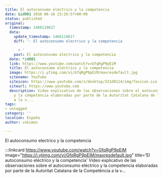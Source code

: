 ```yaml
---
title: El autoconsumo eléctrico y la competencia
date: &id001 2016-06-16 23:26:57+00:00
status: published
original:
  timestamp: 1466119617
  data:
    update_timestamp: 1466119617
    diff: '- El autoconsumo electrico y la competencia

      + '
    past: El autoconsumo electrico y la competencia
  date: *id001
  link: https://www.youtube.com/watch?v=GfqRgP9pEiM
  title: El autoconsumo eléctrico y la competencia
  image: https://i.ytimg.com/vi/GfqRgP9pEiM/maxresdefault.jpg
  sitename: YouTube
  siteicon: https://www.youtube.com/s/desktop/321d9114/img/favicon.ico
  siteurl: https://www.youtube.com
  description: Video explicativo de las observaciones sobre el autoconsumo eléctrico
    y la competencia elaboradas por parte de la Autoritat Catalana de la Competència
    a la v...
tags:
- untagged
category: ''
location: España
author: vokimon

---
```

El autoconsumo electrico y la competencia

:::linkcard https://www.youtube.com/watch?v=GfqRgP9pEiM image="https://i.ytimg.com/vi/GfqRgP9pEiM/maxresdefault.jpg" title='El autoconsumo eléctrico y la competencia'
    Video explicativo de las observaciones sobre el autoconsumo eléctrico y la competencia elaboradas por parte de la Autoritat Catalana de la Competència a la v...

